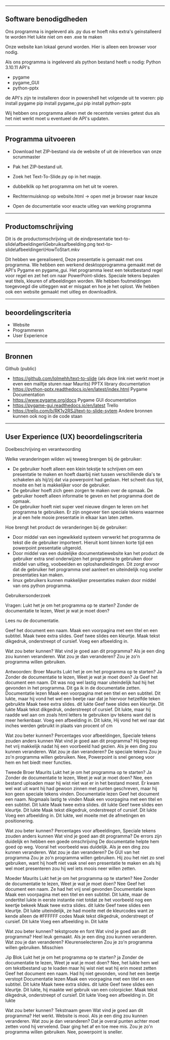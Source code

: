 -------------------------------------
Software benodigdheden
-------------------------------------

Ons programma is ingeleverd als .py dus er hoeft niks extra's geinstalleerd te worden
Het lukte niet om een .exe te maken

Onze website kan lokaal gerund worden. Hier is alleen een browser voor nodig.

Als ons programma is ingeleverd als python bestand heeft u nodig:
Python 3.10.11
API's
- pygame
- pygame_GUI
- python-pptx

de API's zijn te installeren door in powershell het volgende uit te voeren:
pip install pygame
pip install pygame_gui
pip install python-pptx

Wij hebben ons programma alleen met de recentste versies getest dus als het niet werkt moet u eventueel de API's updaten.

-------------------------------------
Programma uitvoeren
-------------------------------------

- Download het ZIP-bestand via de website of uit de inleverbox van onze scrummaster
- Pak het ZIP-bestand uit.
- Zoek het Text-To-Slide.py op in het mapje.
- dubbelklik op het programma om het uit te voeren.

- Rechtermuisknop op website.html -> open met je browser naar keuze
- Open de documentatie voor exacte uitleg van werking programma

-------------------------------------
Productomschrijving
-------------------------------------
Dit is de productomschrijving uit de eindpresentatie
text-to-slide\afbeeldingen\Gebruiksafbeelding.png
text-to-slide\afbeeldingen\HowToStart.mkv

Dit hebben we gerealiseerd, Deze presentatie is gemaakt met ons programma.
We hebben een werkend desktopprogramma gemaakt met de API's Pygame en pygame_gui.
Het programma leest een tekstbestand regel voor regel en zet het om naar PowerPoint-slides.
Speciale tekens bepalen wat titels, kleuren of afbeeldingen worden.
We hebben foutmeldingen toegevoegd die uitleggen wat er misgaat en hoe je het oplost.
We hebben ook een website gemaakt met uitleg en downloadlink.

-------------------------------------
beoordelingscriteria
-------------------------------------

- Website
- Programmeren
- User Experience

-------------------------------------
Bronnen
-------------------------------------

Github (public)
- https://github.com/lolmehh/text-to-slide (als deze link niet werkt moet je even een mailtje sturen naar Maurits)
PPTX library documentation
- https://python-pptx.readthedocs.io/en/latest/index.html
Pygame Documentation
- https://www.pygame.org/docs
Pygame GUI documentation
- https://pygame-gui.readthedocs.io/en/latest
Trello
- https://trello.com/b/RK1y2RSJ/text-to-slide-sytem
Andere bronnen kunnen ook nog in de code staan

-------------------------------------
User Experience (UX) beoordelingscriteria
-------------------------------------
Doelbeschrijving en verantwoording

Welke veranderingen wilden wij teweeg brengen bij de gebruiker:
- De gebruiker hoeft alleen een klein tekstje te schrijven om een presentatie te maken en hoeft daarbij niet tussen verschillende dia's te schakelen als hij/zij dat via powerpoint had gedaan. Het scheelt dus tijd, moeite en het is makkelijker voor de gebruiker.
- De gebruiker hoeft zich geen zorgen te maken over de opmaak. De gebruiker hoeeft alleen informatie te geven en het programma doet de opmaak.
- De gebruiker hoeft niet super veel nieuwe dingen te leren om het programma te gebruiken. Er zijn ongeveer tien speciale tekens waarmee je al een hele mooie presentatie in elkaar kan laten zetten.

Hoe brengt het product de veranderingen bij de gebruiker:
- Door middel van een ingewikkeld systeem verwerkt het programma de tekst die de gebruiker importeert. Hieruit komt binnen korte tijd een powerpoint presentatie uitgerold.
- Door middel van een duidelijke documentatiewebsite kan het product de gebruiker extra snel onderwijzen het programma te gebruiken door middel van uitleg, voobeelden en oploshandleidingen. Dit zorgt ervoor dat de gebruiker het programma snel aanleert en uiteindelijk nog sneller presentaties kan maken.
- linux gebruikers kunnen makkelijker presentaties maken door middel van ons python programma.

Gebruikersonderzoek

Vragen:
Lukt het je om het programma op te starten?
Zonder de documentatie te lezen, Weet je wat je moet doen?

Lees nu de documentatie.

Geef het document een naam.
Maak een voorpagina met een titel en een subtitel.
Maak twee extra slides.
Geef twee slides een kleurtje.
Maak tekst dikgedruk, onderstreept of cursief.
Voeg een afbeelding in.

Wat zou beter kunnen?
Wat vind je goed aan dit programma?
Als je een ding zou kunnen veranderen. Wat zou je dan veranderen?
Zou je zo'n programma willen gebruiken.

Antwoorden:
Broer Maurits
Lukt het je om het programma op te starten?
    Ja
Zonder de documentatie te lezen, Weet je wat je moet doen?
    Ja
Geef het document een naam.
    Dit was nog wel lastig maar uiteindelijk had hij het gevonden in het programma. Dit ga ik in de documentatie zetten.
Documentatie lezen
Maak een voorpagina met een titel en een subtitel.
    Dit lukte, maar hij vond het wel een beetje raar dat je hiervoor hetzelfde teken gebruikte
Maak twee extra slides.
    dit lukte
Geef twee slides een kleurtje.
    Dit lukte
Maak tekst dikgedruk, onderstreept of cursief.
    Dit lukte, maar hij raadde wel aan om zoals html letters te gebruiken ipv tekens want dat is meer herkenbaar.
Voeg een afbeelding in.
    Dit lukte, Hij vond het wel raar dat inches werden gebruikt in plaats van procent of cm

Wat zou beter kunnen?
    Percentages voor afbeeldingen, Speciale tekens zouden anders kunnen
Wat vind je goed aan dit programma?
    Hij begreep het vrij makkelijk nadat hij een voorbeeld had gezien.
Als je een ding zou kunnen veranderen. Wat zou je dan veranderen?
    De speciale tekens
Zou je zo'n programma willen gebruiken.
    Nee, Powerpoint is snel genoeg voor hem en het biedt meer functies.


Tweede Broer Maurits 
Lukt het je om het programma op te starten?
    Ja
Zonder de documentatie te lezen, Weet je wat je moet doen?
    Nee, een bestand uploaden maar hij wist niet wat er in het bestand moest. Er kwam wel wat uit want hij had gewoon zinnen met punten geschreven, maar hij kon geen speciale tekens vinden.
Documentatie lezen
Geef het document een naam.
    Nogmaals lastig te vinden
Maak een voorpagina met een titel en een subtitel.
    Dit lukte
Maak twee extra slides.
    dit lukte
Geef twee slides een kleurtje.
    Dit lukte
Maak tekst dikgedruk, onderstreept of cursief.
    Dit lukte
Voeg een afbeelding in.
    Dit lukte, wel moeite met de afmetingen en positionering.

Wat zou beter kunnen?
    Percentages voor afbeeldingen, Speciale tekens zouden anders kunnen
Wat vind je goed aan dit programma?
    De errors zijn duidelijk en hebben een goede omschrijving
    De documentatie helpte hem goed op weg. Vooral het voorbeeld was duidelijk.
Als je een ding zou kunnen veranderen. Wat zou je dan veranderen?
    De GUI van het programma
Zou je zo'n programma willen gebruiken.
    Hij zou het niet zo snel gebruiken, want hij hoeft niet vaak snel een presentatie te maken en als hij wel moet presenteren zou hij wel iets moois neer willen zetten.


Moeder Maurits
Lukt het je om het programma op te starten?
    Nee
Zonder de documentatie te lezen, Weet je wat je moet doen?
    Nee
Geef het document een naam.
    Ze had het vrij snel gevonden
Documentatie lezen
Maak een voorpagina met een titel en een subtitel.
    Dit lukte, maar de ondertitel lukte in eerste instantie niet totdat ze het voorbeeld nog een keertje bekeek
Maak twee extra slides.
    dit lukte
Geef twee slides een kleurtje.
    Dit lukte uiteindelijk, ze had moeite met de kleurcodes want ze kende alleen de #FFFFFF codes
Maak tekst dikgedruk, onderstreept of cursief.
    Dit lukte
Voeg een afbeelding in.
    Dit lukte

Wat zou beter kunnen?
    tekstgroote en font
Wat vind je goed aan dit programma?
    Heel leuk gemaakt.
Als je een ding zou kunnen veranderen. Wat zou je dan veranderen?
    Kleurenselecteren
Zou je zo'n programma willen gebruiken.
    Misschien

Jip Blok
Lukt het je om het programma op te starten?
    ja
Zonder de documentatie te lezen, Weet je wat je moet doen?
    Nee, het lukte hem wel om tekstbestand up te loaden maar hij wist niet wat hij erin moest zetten
Geef het document een naam.
    Had hij niet gevonden, vond het een beetje verstopt
Documentatie lezen
Maak een voorpagina met een titel en een subtitel.
    Dit lukte
Maak twee extra slides.
    dit lukte
Geef twee slides een kleurtje.
    Dit lukte, hij maakte wel gebruik van een colorpicker.
Maak tekst dikgedruk, onderstreept of cursief.
    Dit lukte
Voeg een afbeelding in.
    Dit lukte

Wat zou beter kunnen?
    Tekstnaam geven
Wat vind je goed aan dit programma?
    Het werkt. Website is mooi.
Als je een ding zou kunnen veranderen. Wat zou je dan veranderen?
    Dat je overal punten achter moet zetten vond hij vervelend. Daar ging het af en toe mee mis.
Zou je zo'n programma willen gebruiken.
    Nee, powerpoint is sneller.